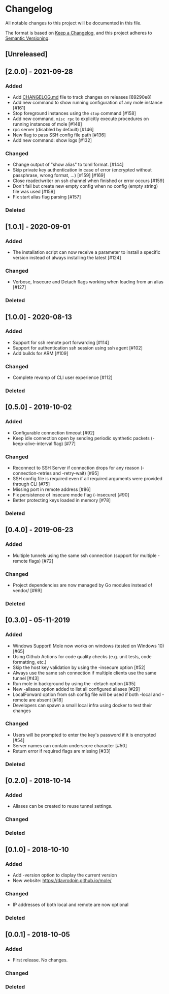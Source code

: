 # Changelog
All notable changes to this project will be documented in this file.

The format is based on [Keep a Changelog](https://keepachangelog.com/en/1.0.0/),
and this project adheres to [Semantic Versioning](https://semver.org/spec/v2.0.0.html).

## [Unreleased]

## [2.0.0] - 2021-09-28
### Added
- Add [CHANGELOG.md](https://github.com/davrodpin/mole/blob/master/CHANGELOG.md) file to track changes on releases [89290e8]
- Add new command to show running configuration of any mole instance [#161]
- Stop foreground instances using the `stop` command [#158]
- Add new command, `misc rpc` to explicitly execute procedures on running instances of mole [#148]
- rpc server (disabled by default) [#146]
- New flag to pass SSH config file path [#136]
- Add new command: show logs  [#132]

### Changed
- Change output of "show alias" to toml format. [#144]
- Skip private key authentication in case of error (encrypted without passphrase, wrong format, ...) [#159] [#169]
- Close reader/writer on ssh channel when finished or error occurs [#159]
- Don't fail but create new empty config when no config (empty string) file was used [#159]
- Fix start alias flag parsing [#157]

### Deleted

## [1.0.1] - 2020-09-01
### Added
- The installation script can now receive a parameter to install a specific version instead of always installing the latest [#124]

### Changed
- Verbose, Insecure and Detach flags working when loading from an alias [#127]

### Deleted

## [1.0.0] - 2020-08-13
### Added
- Support for ssh remote port forwarding [#114]
- Support for authentication ssh session using ssh agent [#102]
- Add builds for ARM [#109]

### Changed
- Complete revamp of CLI user experience [#112]

### Deleted

## [0.5.0] - 2019-10-02
### Added
- Configurable connection timeout [#92]
- Keep idle connection open by sending periodic synthetic packets (-keep-alive-interval flag) [#77]

### Changed
- Reconnect to SSH Server if connection drops for any reason (-connection-retries and -retry-wait) [#95]
- SSH config file is required even if all required arguments were provided through CLI [#75]
- Missing port in remote address [#86]
- Fix persistence of insecure mode flag (-insecure) [#90]
- Better protecting keys loaded in memory [#78]

### Deleted

## [0.4.0] - 2019-06-23
### Added
- Multiple tunnels using the same ssh connection (support for multiple -remote flags) [#72]

### Changed
- Project dependencies are now managed by Go modules instead of vendor/ [#69]

### Deleted

## [0.3.0] - 05-11-2019
### Added
- Windows Support! Mole now works on windows (tested on Windows 10) [#65]
- Using Github Actions for code quality checks (e.g. unit tests, code formatting, etc.)
- Skip the host key validation by using the -insecure option [#52]
- Always use the same ssh connection if multiple clients use the same tunnel [#43]
- Run mole in background by using the -detach option [#35]
- New -aliases option added to list all configured aliases [#29]
- LocalForward option from ssh config file will be used if both -local and -remote are absent [#18]
- Developers can spawn a small local infra using docker to test their changes

### Changed
- Users will be prompted to enter the key's password if it is encrypted [#54]
- Server names can contain underscore character [#50]
- Return error if required flags are missing [#33]

### Deleted

## [0.2.0] - 2018-10-14
### Added
- Aliases can be created to reuse tunnel settings.

### Changed

### Deleted

## [0.1.0] - 2018-10-10
### Added
- Add -version option to display the current version
- New website: https://davrodpin.github.io/mole/

### Changed
- IP addresses of both local and remote are now optional

### Deleted

## [0.0.1] - 2018-10-05
### Added
- First release. No changes.

### Changed

### Deleted

